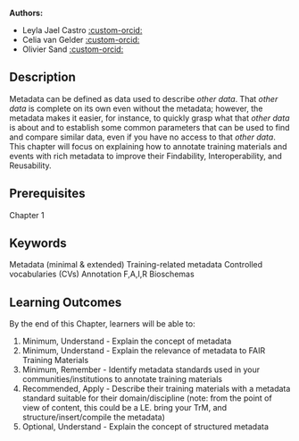 
**Authors:**

- Leyla Jael Castro [:custom-orcid:](https://orcid.org/0000-0003-3986-0510)
- Celia van Gelder [:custom-orcid:](https://orcid.org/0000-0002-0223-2329)
- Olivier Sand [:custom-orcid:](https://orcid.org/0000-0003-1465-1640)

## Description
Metadata can be defined as data used to describe _other data_. That _other data_ is complete on its own even without the metadata; however, the metadata makes it easier, for instance, to quickly grasp what that _other data_ is about and to establish some common parameters that can be used to find and compare similar data, even if you have no access to that _other data_. This chapter will focus on explaining how to annotate training materials and events with rich metadata to improve their Findability, Interoperability, and Reusability.
## Prerequisites
Chapter 1
## Keywords
Metadata (minimal & extended)
Training-related metadata
Controlled vocabularies (CVs)
Annotation
F,A,I,R
Bioschemas
## Learning Outcomes
By the end of this Chapter, learners will be able to:
1. Minimum, Understand - Explain the concept of metadata 
2. Minimum, Understand - Explain the relevance of metadata to FAIR Training Materials
3. Minimum, Remember - Identify metadata standards used in your communities/institutions to annotate training materials
4. Recommended, Apply - Describe their training materials with a metadata standard suitable for their domain/discipline (note: from the point of view of content, this could be a LE. bring your TrM, and structure/insert/compile the metadata)
5. Optional, Understand - Explain the concept of structured metadata
